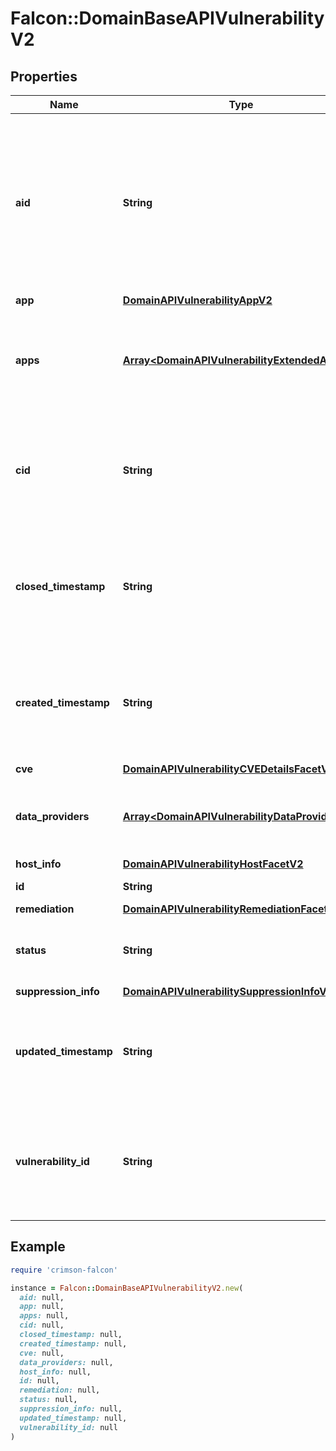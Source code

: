 # Falcon::DomainBaseAPIVulnerabilityV2

## Properties

| Name | Type | Description | Notes |
| ---- | ---- | ----------- | ----- |
| **aid** | **String** | Asset ID for which the vulnerability has been detected. For managed assets it can correspond to the sensor ID, for unmanaged assets can be a stand alone ID |  |
| **app** | [**DomainAPIVulnerabilityAppV2**](DomainAPIVulnerabilityAppV2.md) |  | [optional] |
| **apps** | [**Array&lt;DomainAPIVulnerabilityExtendedAppV2&gt;**](DomainAPIVulnerabilityExtendedAppV2.md) | Provide details related to the products for which a the vulnerability has been detected | [optional] |
| **cid** | **String** | Contains the customer identifier associated with the asset for which the vulnerability has been detected |  |
| **closed_timestamp** | **String** | A timestamp corresponding to the point in time when the vulnerability has no longer been detected (eg: it got fixed) | [optional] |
| **created_timestamp** | **String** | A timestamp corresponding to the point in time when the vulnerability has been created (detected) in our system |  |
| **cve** | [**DomainAPIVulnerabilityCVEDetailsFacetV2**](DomainAPIVulnerabilityCVEDetailsFacetV2.md) |  | [optional] |
| **data_providers** | [**Array&lt;DomainAPIVulnerabilityDataProviderV1&gt;**](DomainAPIVulnerabilityDataProviderV1.md) | Contains information about the vulnerability data providers of this entity | [optional] |
| **host_info** | [**DomainAPIVulnerabilityHostFacetV2**](DomainAPIVulnerabilityHostFacetV2.md) |  | [optional] |
| **id** | **String** | Vulnerability unique ID |  |
| **remediation** | [**DomainAPIVulnerabilityRemediationFacetV2**](DomainAPIVulnerabilityRemediationFacetV2.md) |  | [optional] |
| **status** | **String** | Current status of a vulnerability (open, closed, reopen) |  |
| **suppression_info** | [**DomainAPIVulnerabilitySuppressionInfoV2**](DomainAPIVulnerabilitySuppressionInfoV2.md) |  | [optional] |
| **updated_timestamp** | **String** | A timestamp corresponding to the point in time when a vulnerability&#39;s information or status have been updated |  |
| **vulnerability_id** | **String** | Dynamic label that contains the CVE ID if applicable, otherwise the vulnerability metadata ID or label from the provider | [optional] |

## Example

```ruby
require 'crimson-falcon'

instance = Falcon::DomainBaseAPIVulnerabilityV2.new(
  aid: null,
  app: null,
  apps: null,
  cid: null,
  closed_timestamp: null,
  created_timestamp: null,
  cve: null,
  data_providers: null,
  host_info: null,
  id: null,
  remediation: null,
  status: null,
  suppression_info: null,
  updated_timestamp: null,
  vulnerability_id: null
)
```

